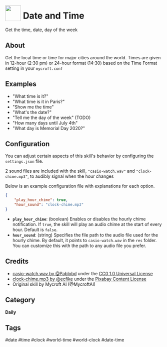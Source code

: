 # <img src='https://raw.githack.com/FortAwesome/Font-Awesome/master/svgs/solid/calendar.svg' card_color='#22a7f0' width='50' height='50' style='vertical-align:bottom'/> Date and Time
Get the time, date, day of the week

## About 
Get the local time or time for major cities around the world.  Times are given in 12-hour (2:30 pm) or 24-hour format (14:30) based on the Time Format setting in your `mycroft.conf`

## Examples 
* "What time is it?"
* "What time is it in Paris?"
* "Show me the time"
* "What's the date?"
* "Tell me the day of the week" (TODO)
* "How many days until July 4th"
* "What day is Memorial Day 2020?"

## Configuration

You can adjust certain aspects of this skill's behavior by configuring the `settings.json` file. 

2 sound files are included with the skill, `"casio-watch.wav"` and `"clock-chime.mp3"`, to audibly signal when the hour changes

Below is an example configuration file with explanations for each option.

```json
{
    "play_hour_chime": true,
    "hour_sound": "clock-chime.mp3"
}
```

- **`play_hour_chime`**: (boolean) Enables or disables the hourly chime notification. If `true`, the skill will play an audio chime at the start of every hour. Default is `false`.
- **`hour_sound`**: (string) Specifies the file path to the audio file used for the hourly chime. By default, it points to `casio-watch.wav` in the `res` folder. You can customize this with the path to any audio file you prefer.

## Credits 

- [casio-watch.wav by @Pablobd](https://freesound.org/people/Pablobd/sounds/492481/) under the [CC0 1.0 Universal License](https://creativecommons.org/publicdomain/zero/1.0/)
- [clock-chime.mp3 by @ecfike](https://pixabay.com/sound-effects/clock-chime-88027/) under the [Pixabay Content License](https://pixabay.com/service/license-summary/)
- Original skill by Mycroft AI (@MycroftAI)

## Category
**Daily**

## Tags
#date
#time
#clock
#world-time
#world-clock
#date-time
